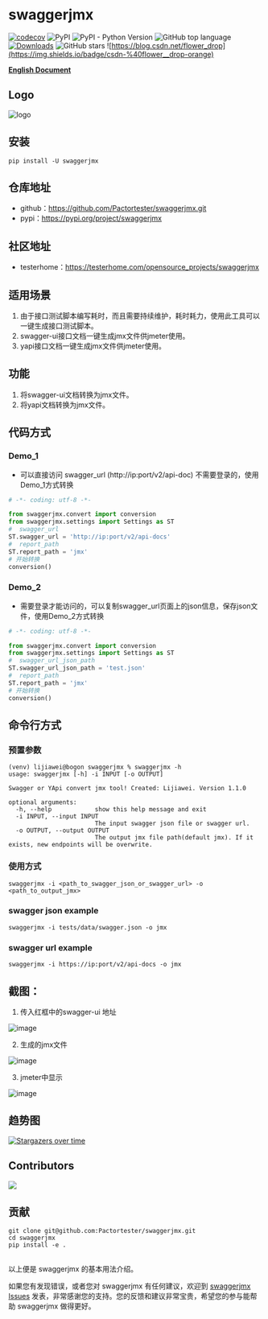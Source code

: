 # swaggerjmx

[![codecov](https://codecov.io/gh/Pactortester/swaggerjmx/branch/master/graph/badge.svg)](https://codecov.io/gh/Pactortester/swaggerjmx) ![PyPI](https://img.shields.io/pypi/v/swaggerjmx) ![PyPI - Python Version](https://img.shields.io/pypi/pyversions/swaggerjmx) ![GitHub top language](https://img.shields.io/github/languages/top/Pactortester/swaggerjmx) [![Downloads](https://static.pepy.tech/personalized-badge/swaggerjmx?period=total&units=international_system&left_color=grey&right_color=brightgreen&left_text=downloads/total)](https://pepy.tech/project/swaggerjmx) ![GitHub stars](https://img.shields.io/github/stars/Pactortester/swaggerjmx?style=social) ![https://blog.csdn.net/flower_drop](https://img.shields.io/badge/csdn-%40flower__drop-orange)

**[English Document](./README_en.md)**
## Logo

![logo](https://files.mdnice.com/user/17535/09daca64-e43e-44fa-af31-d785a75a9194.png)

## 安装

```shell
pip install -U swaggerjmx
```

##  仓库地址


- github：https://github.com/Pactortester/swaggerjmx.git
- pypi：https://pypi.org/project/swaggerjmx


## 社区地址


- testerhome：https://testerhome.com/opensource_projects/swaggerjmx


## 适用场景


1. 由于接口测试脚本编写耗时，而且需要持续维护，耗时耗力，使用此工具可以一键生成接口测试脚本。
2. swagger-ui接口文档一键生成jmx文件供jmeter使用。
3. yapi接口文档一键生成jmx文件供jmeter使用。


## 功能


1. 将swagger-ui文档转换为jmx文件。
2. 将yapi文档转换为jmx文件。

## 代码方式
### Demo_1
- 可以直接访问 swagger_url (http://ip:port/v2/api-doc) 不需要登录的，使用Demo_1方式转换

```python
# -*- coding: utf-8 -*-

from swaggerjmx.convert import conversion
from swaggerjmx.settings import Settings as ST
#  swagger_url
ST.swagger_url = 'http://ip:port/v2/api-docs'
#  report_path
ST.report_path = 'jmx'
# 开始转换
conversion()

```


### Demo_2
- 需要登录才能访问的，可以复制swagger_url页面上的json信息，保存json文件，使用Demo_2方式转换

```python
# -*- coding: utf-8 -*-

from swaggerjmx.convert import conversion
from swaggerjmx.settings import Settings as ST
#  swagger_url_json_path 
ST.swagger_url_json_path = 'test.json'
#  report_path
ST.report_path = 'jmx'
# 开始转换
conversion()

```

## 命令行方式
### 预置参数
```shell
(venv) lijiawei@bogon swaggerjmx % swaggerjmx -h
usage: swaggerjmx [-h] -i INPUT [-o OUTPUT]

Swagger or YApi convert jmx tool! Created: Lijiawei. Version 1.1.0

optional arguments:
  -h, --help            show this help message and exit
  -i INPUT, --input INPUT
                        The input swagger json file or swagger url.
  -o OUTPUT, --output OUTPUT
                        The output jmx file path(default jmx). If it exists, new endpoints will be overwrite.
```
### 使用方式
```shell
swaggerjmx -i <path_to_swagger_json_or_swagger_url> -o <path_to_output_jmx>
```
### swagger json example
```shell
swaggerjmx -i tests/data/swagger.json -o jmx
```
### swagger url example
```shell
swaggerjmx -i https://ip:port/v2/api-docs -o jmx
```
## 截图：

1. 传入红框中的swagger-ui 地址

![image](https://user-images.githubusercontent.com/29191106/88256748-a58d3900-ccee-11ea-8960-b16ed18c34c6.png)

2. 生成的jmx文件

![image](https://user-images.githubusercontent.com/29191106/88256097-de2c1300-ccec-11ea-80cb-4a2ed6e8c4e0.png)

3. jmeter中显示

![image](https://user-images.githubusercontent.com/29191106/88256407-d91b9380-cced-11ea-910b-cafaec9ae158.png)

## 趋势图

[![Stargazers over time](https://starchart.cc/Pactortester/swaggerjmx.svg)](https://starchart.cc/Pactortester/swaggerjmx)

## Contributors

<a href="https://github.com/Pactortester/swaggerjmx/graphs/contributors">
  <img src="https://contrib.rocks/image?repo=Pactortester/swaggerjmx" />
</a>

## 贡献
```shell
git clone git@github.com:Pactortester/swaggerjmx.git
cd swaggerjmx
pip install -e .
```

## 

以上便是 swaggerjmx 的基本用法介绍。

如果您有发现错误，或者您对 swaggerjmx 有任何建议，欢迎到 [swaggerjmx Issues](https://github.com/Pactortester/swaggerjmx/issues) 发表，非常感谢您的支持。您的反馈和建议非常宝贵，希望您的参与能帮助 swaggerjmx 做得更好。
